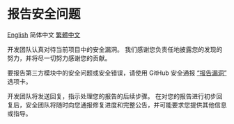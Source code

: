 # 报告安全问题

[English](SECURITY.md)
简体中文
[繁體中文](SECURITY_zh_TW.md)

开发团队认真对待当前项目中的安全漏洞。 我们感谢您负责任地披露您的发现的努力，并将尽一切努力感谢您的贡献。

要报告第三方模块中的安全问题或安全错误，请使用 GitHub 安全通报 [“报告漏洞”](https://github.com/wmkm0113/utils-jdk17/security/advisories/new) 选项卡。

开发团队将发送回复，指示处理您的报告的后续步骤。 在对您的报告进行初步回复后，安全团队将随时向您通报修复进度和完整公告，并可能要求您提供其他信息或指导。